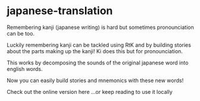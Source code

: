 # japanese-translation

Remembering kanji (japanese writing) is hard but sometimes pronounciation can be too.

Luckily remembering kanji can be tackled using RtK and by building stories about the parts making up the kanji! Ki does this but for pronounciation.

This works by decomposing the sounds of the original japanese word into english words.

Now you can easily build stories and mnemonics with these new words!

Check out the online version here
...or keep reading to use it locally
